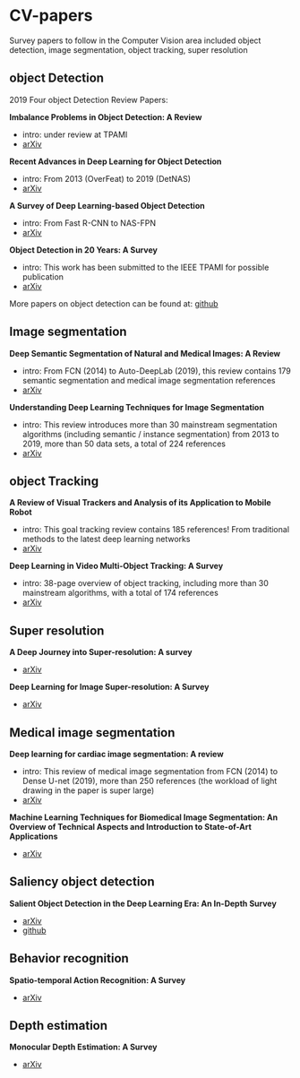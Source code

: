 # CV-papers
Survey papers to follow in the Computer Vision area included  object detection, image segmentation, object tracking, super resolution



## object Detection

2019 Four object Detection Review Papers:

**Imbalance Problems in Object Detection: A Review**

- intro: under review at TPAMI
- [arXiv](https://arxiv.org/abs/1909.00169)

**Recent Advances in Deep Learning for Object Detection**

- intro: From 2013 (OverFeat) to 2019 (DetNAS)
- [arXiv](https://arxiv.org/abs/1908.03673)

**A Survey of Deep Learning-based Object Detection**

- intro: From Fast R-CNN to NAS-FPN
- [arXiv](https://arxiv.org/abs/1907.09408)

**Object Detection in 20 Years: A Survey**

- intro: This work has been submitted to the IEEE TPAMI for possible publication
- [arXiv](https://arxiv.org/abs/1905.05055)

More papers on object detection can be found at: [github](https://github.com/amusi/awesome-object-detection)

## Image segmentation

**Deep Semantic Segmentation of Natural and Medical Images: A Review**

- intro: From FCN (2014) to Auto-DeepLab (2019), this review contains 179 semantic segmentation and medical image segmentation references
- [arXiv](https://arxiv.org/abs/1910.07655)

**Understanding Deep Learning Techniques for Image Segmentation**

- intro: This review introduces more than 30 mainstream segmentation algorithms (including semantic / instance segmentation) from 2013 to 2019, more than 50 data sets, a total of 224 references
- [arXiv](https://arxiv.org/abs/1907.06119)

## object Tracking

**A Review of Visual Trackers and Analysis of its Application to Mobile Robot**

- intro: This goal tracking review contains 185 references! From traditional methods to the latest deep learning networks
- [arXiv](https://arxiv.org/abs/1910.09761)

**Deep Learning in Video Multi-Object Tracking: A Survey**

- intro: 38-page overview of object tracking, including more than 30 mainstream algorithms, with a total of 174 references
- [arXiv](https://arxiv.org/abs/1907.12740)

## Super resolution

**A Deep Journey into Super-resolution: A survey**

- [arXiv](https://arxiv.org/abs/1904.07523)

**Deep Learning for Image Super-resolution: A Survey**

- [arXiv](https://arxiv.org/abs/1902.06068)

## Medical image segmentation

**Deep learning for cardiac image segmentation: A review**

- intro: This review of medical image segmentation from FCN (2014) to Dense U-net (2019), more than 250 references (the workload of light drawing in the paper is super large)
- [arXiv](https://arxiv.org/pdf/1911.03723.pdf)

**Machine Learning Techniques for Biomedical Image Segmentation: An Overview of Technical Aspects and Introduction to State-of-Art Applications**

- [arXiv](https://arxiv.org/abs/1911.02521)

## Saliency object detection

**Salient Object Detection in the Deep Learning Era: An In-Depth Survey**

- [arXiv](https://arxiv.org/abs/1904.09146)
- [github](https://github.com/wenguanwang/SODsurvey)

## Behavior recognition

**Spatio-temporal Action Recognition: A Survey**

- [arXiv](https://arxiv.org/abs/1901.09403)

## Depth estimation

**Monocular Depth Estimation: A Survey**

- [arXiv](https://arxiv.org/abs/1901.09402)

